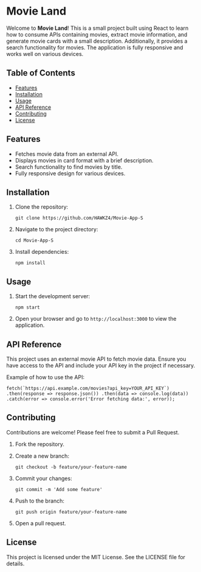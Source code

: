 # Movie Land

Welcome to **Movie Land**! This is a small project built using React to learn how to consume APIs containing movies, extract movie information, and generate movie cards with a small description. Additionally, it provides a search functionality for movies.
 The application is fully responsive and works well on various devices.

## Table of Contents

-   [Features](https://chatgpt.com/c/7b42496f-78aa-43a6-b15d-cbedf7f9aaf0#features)
-   [Installation](https://chatgpt.com/c/7b42496f-78aa-43a6-b15d-cbedf7f9aaf0#installation)
-   [Usage](https://chatgpt.com/c/7b42496f-78aa-43a6-b15d-cbedf7f9aaf0#usage)
-   [API Reference](https://chatgpt.com/c/7b42496f-78aa-43a6-b15d-cbedf7f9aaf0#api-reference)
-   [Contributing](https://chatgpt.com/c/7b42496f-78aa-43a6-b15d-cbedf7f9aaf0#contributing)
-   [License](https://chatgpt.com/c/7b42496f-78aa-43a6-b15d-cbedf7f9aaf0#license)

## Features

-   Fetches movie data from an external API.
-   Displays movies in card format with a brief description.
-   Search functionality to find movies by title.
-   Fully responsive design for various devices.

## Installation

1.  Clone the repository:
    
    `git clone https://github.com/HAWKZ4/Movie-App-S` 
    
2.  Navigate to the project directory:
    
    `cd Movie-App-S` 
    
3.  Install dependencies:
    
    `npm install` 
    

## Usage

1.  Start the development server:
    
    `npm start` 
    
2.  Open your browser and go to `http://localhost:3000` to view the application.

## API Reference

This project uses an external movie API to fetch movie data. Ensure you have access to the API and include your API key in the project if necessary.

Example of how to use the API:

``fetch(`https://api.example.com/movies?api_key=YOUR_API_KEY`)
  .then(response => response.json())
  .then(data => console.log(data))
  .catch(error => console.error('Error fetching data:', error));`` 

## Contributing

Contributions are welcome! Please feel free to submit a Pull Request.

1.  Fork the repository.
2.  Create a new branch:
    
    `git checkout -b feature/your-feature-name` 
    
3.  Commit your changes:
    
    `git commit -m 'Add some feature'` 
    
4.  Push to the branch:
    
    `git push origin feature/your-feature-name` 
    
5.  Open a pull request.

## License

This project is licensed under the MIT License. See the LICENSE file for details.